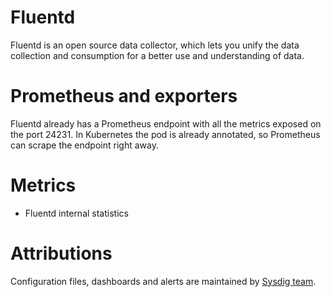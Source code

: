 # Fluentd
Fluentd is an open source data collector, which lets you unify the data collection and consumption for a better use and understanding of data.


# Prometheus and exporters
Fluentd already has a Prometheus endpoint with all the metrics exposed on the port 24231. In Kubernetes the pod is already annotated, so Prometheus can scrape the endpoint right away.

# Metrics
- Fluentd internal statistics

# Attributions
Configuration files, dashboards and alerts are maintained by [Sysdig team](https://sysdig.com/).